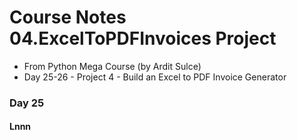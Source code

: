 # Course Notes 04.ExcelToPDFInvoices Project
- From Python Mega Course (by Ardit Sulce)
- Day 25-26 - Project 4 - Build an Excel to PDF Invoice Generator 

### Day 25

#### Lnnn 
